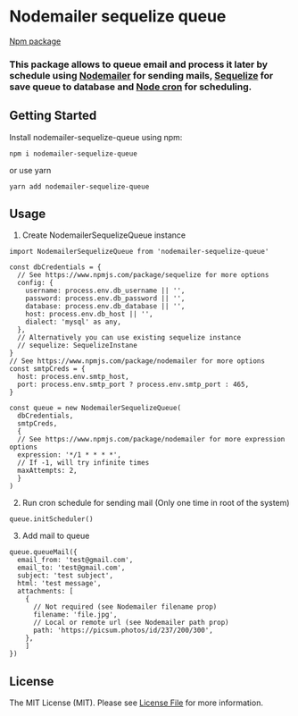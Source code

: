 # Nodemailer sequelize queue

[Npm package](https://www.npmjs.com/package/nodemailer-sequelize-queue)

### This package allows to queue email and process it later by schedule using [Nodemailer](https://www.npmjs.com/package/nodemailer) for sending mails, [Sequelize](https://www.npmjs.com/package/sequelize) for save queue to database and [Node cron](https://www.npmjs.com/package/sequelize) for scheduling.

## Getting Started

Install nodemailer-sequelize-queue using npm:

```console
npm i nodemailer-sequelize-queue
```

or use yarn

```console
yarn add nodemailer-sequelize-queue
```

## Usage

1. Create NodemailerSequelizeQueue instance

```console
import NodemailerSequelizeQueue from 'nodemailer-sequelize-queue'

const dbCredentials = {
  // See https://www.npmjs.com/package/sequelize for more options
  config: {
    username: process.env.db_username || '',
    password: process.env.db_password || '',
    database: process.env.db_database || '',
    host: process.env.db_host || '',
    dialect: 'mysql' as any,
  },
  // Alternatively you can use existing sequelize instance
  // sequelize: SequelizeInstane
}
// See https://www.npmjs.com/package/nodemailer for more options
const smtpCreds = {
  host: process.env.smtp_host,
  port: process.env.smtp_port ? process.env.smtp_port : 465,
}

const queue = new NodemailerSequelizeQueue(
  dbCredentials,
  smtpCreds,
  {
  // See https://www.npmjs.com/package/nodemailer for more expression options
  expression: '*/1 * * * *',
  // If -1, will try infinite times
  maxAttempts: 2,
  }
)
```

2. Run cron schedule for sending mail (Only one time in root of the system)

```console
queue.initScheduler()
```

3. Add mail to queue

```console
queue.queueMail({
  email_from: 'test@gmail.com',
  email_to: 'test@gmail.com',
  subject: 'test subject',
  html: 'test message',
  attachments: [
    {
      // Not required (see Nodemailer filename prop)
      filename: 'file.jpg',
      // Local or remote url (see Nodemailer path prop)
      path: 'https://picsum.photos/id/237/200/300',
    },
    ]
})
```

## License

The MIT License (MIT). Please see [License File](https://github.com/alexchernishov/nodemailer-sequelize-queue/blob/master/LICENSE) for more information.
